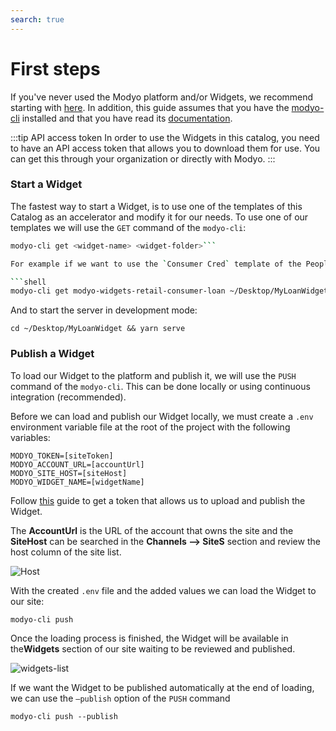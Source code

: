 ```yaml
---
search: true
---
```


# First steps

If you've never used the Modyo platform and/or Widgets, we recommend starting with [here](/platform/). In addition, this guide assumes that you have the [modyo-cli](/platform/channels/widgets.md#modyo-cli) installed and that you have read its [documentation](/platform/channels/widgets.md#modyo-cli).

:::tip API access token
In order to use the Widgets in this catalog, you need to have an API access token that allows you to download them for use. You can get this through your organization or directly with Modyo.
:::

### Start a Widget

The fastest way to start a Widget, is to use one of the templates of this Catalog as an accelerator and modify it for our needs.
To use one of our templates we will use the `GET` command of the `modyo-cli`:

```bash
modyo-cli get <widget-name> <widget-folder>```

For example if we want to use the `Consumer Cred` template of the People Banking the command would be as follows:

```shell
modyo-cli get modyo-widgets-retail-consumer-loan ~/Desktop/MyLoanWidget
```

And to start the server in development mode:

```shell
cd ~/Desktop/MyLoanWidget && yarn serve
```

### Publish a Widget

To load our Widget to the platform and publish it, we will use the `PUSH `command of the `modyo-cli`. This can be done locally or using continuous integration (recommended).

Before we can load and publish our Widget locally, we must create a `.env` environment variable file at the root of the project with the following variables:

```shell
MODYO_TOKEN=[siteToken]
MODYO_ACCOUNT_URL=[accountUrl]
MODYO_SITE_HOST=[siteHost]
MODYO_WIDGET_NAME=[widgetName]
```

Follow [this](/es/widgets/guides/ci-cd.html) guide to get a token that allows us to upload and publish the Widget.

The **AccountUrl** is the URL of the account that owns the site and the **SiteHost** can be searched in the **Channels —> SiteS** section and review the host column of the site list.

![Host](/assets/img/widgets/host.png)

With the created `.env` file and the added values we can load the Widget to our site:

```shell
modyo-cli push
```

Once the loading process is finished, the Widget will be available in the**Widgets** section of our site waiting to be reviewed and published.

![widgets-list](/assets/img/widgets/widgets_list.png)

If we want the Widget to be published automatically at the end of loading, we can use the `—publish` option of the `PUSH` command

```shell
modyo-cli push --publish
```

